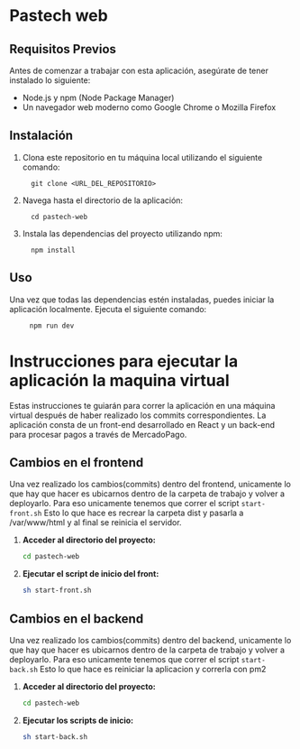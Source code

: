 # Pastech web

## Requisitos Previos

Antes de comenzar a trabajar con esta aplicación, asegúrate de tener instalado lo siguiente:
- Node.js y npm (Node Package Manager)
- Un navegador web moderno como Google Chrome o Mozilla Firefox

## Instalación

1. Clona este repositorio en tu máquina local utilizando el siguiente comando:

         git clone <URL_DEL_REPOSITORIO>

2. Navega hasta el directorio de la aplicación:

         cd pastech-web

3. Instala las dependencias del proyecto utilizando npm:

         npm install

## Uso

Una vez que todas las dependencias estén instaladas, puedes iniciar la aplicación localmente. Ejecuta el siguiente comando:

         npm run dev

# Instrucciones para ejecutar la aplicación la maquina virtual

Estas instrucciones te guiarán para correr la aplicación en una máquina virtual después de haber realizado los commits correspondientes. La aplicación consta de un front-end desarrollado en React y un back-end para procesar pagos a través de MercadoPago.

## Cambios en el frontend
Una vez realizado los cambios(commits) dentro del frontend, unicamente lo que hay que hacer es ubicarnos
dentro de la carpeta de trabajo y volver a deployarlo. Para eso unicamente tenemos que correr el script 
`start-front.sh`  Esto lo que hace es recrear la carpeta dist y 
pasarla a /var/www/html y al final se reinicia el servidor.

1. **Acceder al directorio del proyecto:**
   ```bash
   cd pastech-web
   ```

2. **Ejecutar el script de inicio del front:**

   ```bash
   sh start-front.sh
   ```
## Cambios en el backend
Una vez realizado los cambios(commits) dentro del backend, unicamente lo que hay que hacer es ubicarnos
dentro de la carpeta de trabajo y volver a deployarlo. Para eso unicamente tenemos que correr el script 
`start-back.sh`  Esto lo que hace es reiniciar la aplicacion y correrla con pm2

1. **Acceder al directorio del proyecto:**
   ```bash
   cd pastech-web
   ```

2. **Ejecutar los scripts de inicio:**

   ```bash
   sh start-back.sh
   ```


